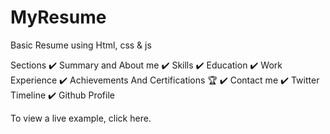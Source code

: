 # MyResume
Basic Resume using  Html, css &amp; js

Sections
✔️ Summary and About me
✔️ Skills
✔️ Education
✔️ Work Experience
✔️ Achievements And Certifications 🏆
✔️ Contact me
✔️ Twitter Timeline
✔️ Github Profile

To view a live example, click here.
